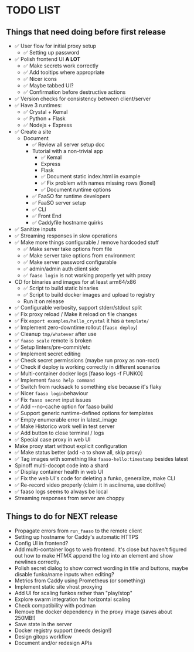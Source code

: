 # TODO LIST

## Things that need doing before first release

* ✅ User flow for initial proxy setup
  * ✅ Setting up password
* ✅ Polish frontend UI **A LOT**
  * ✅ Make secrets work correctly
  * ✅ Add tooltips where appropriate
  * ✅ Nicer icons
  * ✅ Maybe tabbed UI?
  * ✅ Confirmation before destructive actions
* ✅ Version checks for consistency between client/server
* ✅ Have 3 runtimes:
  * ✅ Crystal + Kemal
  * ✅ Python + Flask
  * ✅ Nodejs + Express
* ✅ Create a site
  * Document
    * ✅ Review all server setup doc
    * Tutorial with a non-trivial app
      * ✅ Kemal
      * Express
      * Flask
      * ✅ Document static index.html in example
      * ✅ Fix problem with names missing rows (lionel)
      * ✅ Document runtime options
    * ✅ FaaSO for runtime developers
    * ✅ FaaSO server setup
    * ✅ CLI
    * ✅ Front End
    * ✅ Caddyfile hostname quirks
* ✅ Sanitize inputs
* ✅ Streaming responses in slow operations
* ✅ Make more things configurable / remove hardcoded stuff
  * ✅ Make server take options from file
  * ✅ Make server take options from environment
  * ✅ Make server password configurable
  * ✅ admin/admin auth client side
  * ✅ `faaso login` is not working properly yet with proxy
* CD for binaries and images for at least arm64/x86
  * ✅ Script to build static binaries
  * ✅ Script to build docker images and upload to registry
  * Run it on release
* ✅ Configurable verbosity, support stderr/stdout split
* ✅ Fix proxy reload / Make it reload on file changes
* ✅ Fix `export examples/hello_crystal` it has a `template/`
* ✅ Implement zero-downtime rollout (`faaso deploy`)
* ✅ Cleanup `tmp/whatever` after use
* ✅ `faaso scale` remote is broken
* ✅ Setup linters/pre-commit/etc
* ✅ Implement secret editing
* ✅ Check secret permissions (maybe run proxy as non-root)
* ✅ Check if deploy is working correctly in different scenarios
* ✅ Multi-container docker logs [faaso logs -f FUNKO]
* ✅ Implement `faaso help command`
* ✅ Switch from rucksack to something else because it's flaky
* ✅ Nicer `faaso login`behaviour
* ✅ Fix `faaso secret` input issues
* ✅ Add --no-cache option for faaso build
* ✅ Support generic runtime-defined options for templates
* ✅ Empty enumerable error in latest_image
* ✅ Make Historico work well in test server
* ✅ Add button to close terminal / logs
* ✅ Special case proxy in web UI
* Make proxy start without explicit configuration
* ✅ Make status better (add -a to show all, skip proxy)
* ✅ Tag images with something like `faaso-hello:timestamp` besides latest
* Spinoff multi-docopt code into a shard
* ✅ Display container health in web UI
* ✅ Fix the web UI's code for deleting a funko, generalize, make CLI
* ✅ Re-record video properly (claim it in asciinema, use doitlive)
* ✅ faaso logs seems to always be local
* Streaming responses from server are choppy

## Things to do for NEXT release

* Propagate errors from `run_faaso` to the remote client
* Setting up hostname for Caddy's automatic HTTPS
* Config UI in frontend?
* Add multi-container logs to web frontend. It's close but
  haven't figured out how to make HTMX append the log into
  an element and show newlines correctly.
* Polish secret dialog to show correct wording in title and buttons,
  maybe disable funko/name inputs when editing?
* Metrics from Caddy using Prometheus (or something)
* Implement static site vhost proxying
* Add UI for scaling funkos rather than "play/stop"
* Explore swarm integration for horizontal scaling
* Check compatibility with podman
* Remove the docker dependency in the proxy image (saves about 250MB!)
* Save state in the server
* Docker registry support (needs design!)
* Design gitops workflow
* Document and/or redesign APIs
